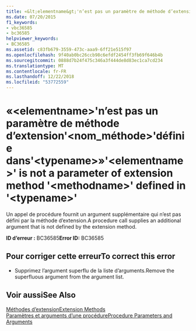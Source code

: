 ```yaml
---
title: «&lt;elementname&gt;'n’est pas un paramètre de méthode d’extension'&lt;nom_méthode&gt;'définie dans'&lt;typename&gt;»
ms.date: 07/20/2015
f1_keywords:
- vbc36585
- bc36585
helpviewer_keywords:
- BC36585
ms.assetid: c83fb679-3559-473c-aaa9-6ff21e515f97
ms.openlocfilehash: 9f40ab0bc26ccb98c6efdf2454ff3fb69f646b4b
ms.sourcegitcommit: 0888d7b24f475c346a3f444de8d83ec1ca7cd234
ms.translationtype: MT
ms.contentlocale: fr-FR
ms.lasthandoff: 12/22/2018
ms.locfileid: "53772559"
---
```

# <a name="ltelementnamegt-is-not-a-parameter-of-extension-method-ltmethodnamegt-defined-in-lttypenamegt"></a><span data-ttu-id="67826-102">«&lt;elementname&gt;'n’est pas un paramètre de méthode d’extension'&lt;nom_méthode&gt;'définie dans'&lt;typename&gt;»</span><span class="sxs-lookup"><span data-stu-id="67826-102">'&lt;elementname&gt;' is not a parameter of extension method '&lt;methodname&gt;' defined in '&lt;typename&gt;'</span></span>
<span data-ttu-id="67826-103">Un appel de procédure fournit un argument supplémentaire qui n’est pas défini par la méthode d’extension.</span><span class="sxs-lookup"><span data-stu-id="67826-103">A procedure call supplies an additional argument that is not defined by the extension method.</span></span>  
  
 <span data-ttu-id="67826-104">**ID d’erreur :** BC36585</span><span class="sxs-lookup"><span data-stu-id="67826-104">**Error ID:** BC36585</span></span>  
  
## <a name="to-correct-this-error"></a><span data-ttu-id="67826-105">Pour corriger cette erreur</span><span class="sxs-lookup"><span data-stu-id="67826-105">To correct this error</span></span>  
  
-   <span data-ttu-id="67826-106">Supprimez l’argument superflu de la liste d’arguments.</span><span class="sxs-lookup"><span data-stu-id="67826-106">Remove the superfluous argument from the argument list.</span></span>  
  
## <a name="see-also"></a><span data-ttu-id="67826-107">Voir aussi</span><span class="sxs-lookup"><span data-stu-id="67826-107">See Also</span></span>  
 [<span data-ttu-id="67826-108">Méthodes d’extension</span><span class="sxs-lookup"><span data-stu-id="67826-108">Extension Methods</span></span>](../../visual-basic/programming-guide/language-features/procedures/extension-methods.md)  
 [<span data-ttu-id="67826-109">Paramètres et arguments d’une procédure</span><span class="sxs-lookup"><span data-stu-id="67826-109">Procedure Parameters and Arguments</span></span>](../../visual-basic/programming-guide/language-features/procedures/procedure-parameters-and-arguments.md)  

